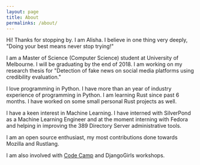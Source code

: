 ```yaml
---
layout: page
title: About
permalinks: /about/
---
```


Hi! Thanks for stopping by. I am Alisha. I believe in one thing very deeply, "Doing your best means never stop trying!"

I am a Master of Science (Computer Science) student at University of Melbourne. I will be graduating by the end of 2018. I am working on my research thesis for "Detection of fake news on social media platforms using credibility evaluation."

I love programming in Python. I have more than an year of industry experience of programming in Python. I am learning Rust since past 6 months. I have worked on some small personal Rust projects as well.

I have a keen interest in Machine Learning. I have interned with SilverPond as a Machine Learning Engineer
and at the moment interning with Fedora and helping in improving the 389 Directory Server administrative tools.

I am an open source enthusiast, my most contributions done towards Mozilla and Rustlang.

I am also involved with [Code Camp](https://alisha17.github.io/codecamp/2017/09/29/codecamp.html) and DjangoGirls workshops.
